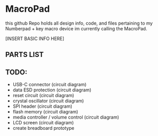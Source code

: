 # MacroPad

this github Repo holds all design info, code, and files pertaining to my Numberpad + key macro device im currently calling the MacroPad. 

[INSERT BASIC INFO HERE]

## PARTS LIST

## TODO:
- USB-C connector (circuit diagram)
- data ESD protection (circuit diagram)
- reset circuit (circuit diagram)
- crystal oscillator (circuit diagram)
- SPI header (circuit diagram)
- flash memory (circuit diagram)
- media controller / volume control (circuit diagram)
- LCD screen (circuit diagram)
- create breadboard prototype
